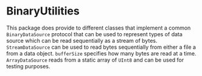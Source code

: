 # BinaryUtilities

This package does provide to different classes that implement a common `BinaryDataSource` protocol that can be used to represent types of data source which can be read sequentially as a stream of bytes.
`StreamDataSource` can be used to read bytes sequentially from either a file a from a data object. `bufferSize` specifies how many bytes are read at a time.
`ArrayDataSource` reads from a static array of `UInt8` and can be used for testing purposes.
